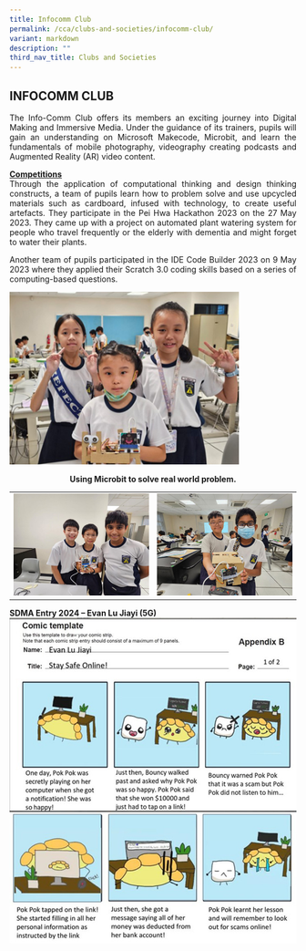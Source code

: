 ```yaml
---
title: Infocomm Club
permalink: /cca/clubs-and-societies/infocomm-club/
variant: markdown
description: ""
third_nav_title: Clubs and Societies
---
```

## INFOCOMM CLUB
<p align="justify">
The Info-Comm Club offers its members an exciting journey into Digital Making and Immersive Media. Under the guidance of its trainers, pupils will gain an understanding on Microsoft Makecode, Microbit, and learn the fundamentals of mobile photography, videography creating podcasts and Augmented Reality (AR) video content.</p>

<p align="justify">
<u><strong>Competitions</strong></u><br>
Through the application of computational thinking and design thinking constructs, a team of  pupils learn how to problem solve and use upcycled materials such as cardboard, infused with technology, to create useful artefacts. They participate in the Pei Hwa Hackathon 2023 on the 27 May 2023. They came up with a project on automated plant watering system for people who travel frequently or the elderly with dementia and might forget to water their plants.</p>
<p align="justify">
Another team of pupils participated in the IDE Code Builder 2023 on 9 May 2023 where they applied their Scratch 3.0 coding skills based on a series of computing-based questions.</p>


<img width="80%" src="/images/CCA/infocomm24.jpg"><center><strong>Using Microbit to solve real world problem.</strong></center>

<table>
<tbody><tr><td width="50%"><img src="/images/CCA/infocomm24_2.jpg"></td><td><img src="/images/CCA/infocomm24_3.jpg"></td></tr>
</tbody></table>

<strong>SDMA Entry 2024 – Evan Lu Jiayi (5G)</strong><img src="/images/CCA/infocomm24_5.jpg">